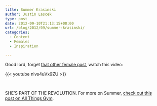 ```yaml
---
title: Summer Krasinski
author: Justin Lascek
type: post
date: 2012-09-10T21:13:15+00:00
url: /blog/2012/09/summer-krasinski/
categories:
  - Content
  - Females
  - Inspiration

---
```

Good lord, forget <a href="http://wp.me/pEKxw-20R" target="_blank">that other female post</a>, watch this video:

{{< youtube nlvs4uVx9ZU >}}

&nbsp;

SHE&#8217;S PART OF THE REVOLUTION. For more on Summer, <a href="http://www.allthingsgym.com/2012/09/summer-krasinski-squats/" target="_blank">check out this post on All Things Gym</a>.
